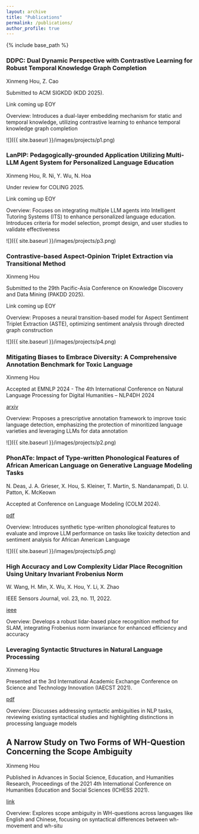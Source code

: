 ```yaml
---
layout: archive
title: "Publications"
permalink: /publications/
author_profile: true
---
```


{% include base_path %}


### DDPC: Dual Dynamic Perspective with Contrastive Learning for Robust Temporal Knowledge Graph Completion

Xinmeng Hou, Z. Cao

Submitted to ACM SIGKDD (KDD 2025).

Link coming up EOY

Overview: Introduces a dual-layer embedding mechanism for static and temporal knowledge, utilizing contrastive learning to enhance temporal knowledge graph completion

![]({{ site.baseurl }}/images/projects/p1.png)



### LanPIP: Pedagogically-grounded Application Utilizing Multi-LLM Agent System for Personalized Language Education

Xinmeng Hou, R. Ni, Y. Wu, N. Hoa

Under review for COLING 2025.

Link coming up EOY

Overview: Focuses on integrating multiple LLM agents into Intelligent Tutoring Systems (ITS) to enhance personalized language education. Introduces criteria for model selection, prompt design, and user studies to validate effectiveness

![]({{ site.baseurl }}/images/projects/p3.png)




### Contrastive-based Aspect-Opinion Triplet Extraction via Transitional Method

Xinmeng Hou

Submitted to the 29th Pacific-Asia Conference on Knowledge Discovery and Data Mining (PAKDD 2025).

Link coming up EOY

Overview: Proposes a neural transition-based model for Aspect Sentiment Triplet Extraction (ASTE), optimizing sentiment analysis through directed graph construction

![]({{ site.baseurl }}/images/projects/p4.png)



### Mitigating Biases to Embrace Diversity: A Comprehensive Annotation Benchmark for Toxic Language

Xinmeng Hou

Accepted at EMNLP 2024 - The 4th International Conference on Natural Language Processing for Digital Humanities – NLP4DH 2024

[arxiv](https://arxiv.org/abs/2410.13313)

Overview: Proposes a prescriptive annotation framework to improve toxic language detection, emphasizing the protection of minoritized language varieties and leveraging LLMs for data annotation

![]({{ site.baseurl }}/images/projects/p2.png)



### PhonATe: Impact of Type-written Phonological Features of African American Language on Generative Language Modeling Tasks

N. Deas, J. A. Grieser, X. Hou, S. Kleiner, T. Martin, S. Nandanampati, D. U. Patton, K. McKeown

Accepted at Conference on Language Modeling (COLM 2024).

[pdf](https://openreview.net/pdf/1c9e4b2f1d2aa96a6d65484fc6f3e6ec307a0c75.pdf)

Overview: Introduces synthetic type-written phonological features to evaluate and improve LLM performance on tasks like toxicity detection and sentiment analysis for African American Language

![]({{ site.baseurl }}/images/projects/p5.png)


### High Accuracy and Low Complexity Lidar Place Recognition Using Unitary Invariant Frobenius Norm

W. Wang, H. Min, X. Wu, X. Hou, Y. Li, X. Zhao

IEEE Sensors Journal, vol. 23, no. 11, 2022.

[ieee](https://ieeexplore.ieee.org/stamp/stamp.jsp?tp=&arnumber=9955556)

Overview: Develops a robust lidar-based place recognition method for SLAM, integrating Frobenius norm invariance for enhanced efficiency and accuracy





### Leveraging Syntactic Structures in Natural Language Processing

Xinmeng Hou

Presented at the 3rd International Academic Exchange Conference on Science and Technology Innovation (IAECST 2021).

[pdf](https://www.atlantis-press.com/article/125967305.pdf)

Overview: Discusses addressing syntactic ambiguities in NLP tasks, reviewing existing syntactical studies and highlighting distinctions in processing language models




## A Narrow Study on Two Forms of WH-Question Concerning the Scope Ambiguity

Xinmeng Hou

Published in Advances in Social Science, Education, and Humanities Research, Proceedings of the 2021 4th International Conference on Humanities Education and Social Sciences (ICHESS 2021).

[link](https://www.atlantis-press.com/proceedings/ichess-21/125955453)

Overview: Explores scope ambiguity in WH-questions across languages like English and Chinese, focusing on syntactical differences between wh-movement and wh-situ



